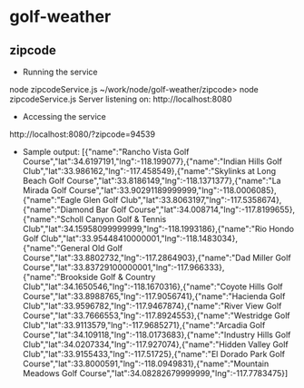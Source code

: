 # golf-weather

## zipcode
* Running the service

node zipcodeService.js
~/work/node/golf-weather/zipcode> node zipcodeService.js
Server listening on: http://localhost:8080

* Accessing the service

http://localhost:8080/?zipcode=94539

* Sample output:
[{"name":"Rancho Vista Golf Course","lat":34.6197191,"lng":-118.199077},{"name":"Indian Hills Golf Club","lat":33.986162,"lng":-117.458549},{"name":"Skylinks at Long Beach Golf Course","lat":33.8186149,"lng":-118.1371377},{"name":"La Mirada Golf Course","lat":33.90291189999999,"lng":-118.0006085},{"name":"Eagle Glen Golf Club","lat":33.8063197,"lng":-117.5358674},{"name":"Diamond Bar Golf Course","lat":34.008714,"lng":-117.8199655},{"name":"Scholl Canyon Golf & Tennis Club","lat":34.15958099999999,"lng":-118.1993186},{"name":"Rio Hondo Golf Club","lat":33.95448410000001,"lng":-118.1483034},{"name":"General Old Golf Course","lat":33.8802732,"lng":-117.2864903},{"name":"Dad Miller Golf Course","lat":33.83729100000001,"lng":-117.966333},{"name":"Brookside Golf & Country Club","lat":34.1650546,"lng":-118.1670316},{"name":"Coyote Hills Golf Course","lat":33.8988765,"lng":-117.9056741},{"name":"Hacienda Golf Club","lat":33.9596782,"lng":-117.9467874},{"name":"River View Golf Course","lat":33.7666553,"lng":-117.8924553},{"name":"Westridge Golf Club","lat":33.9113579,"lng":-117.9685271},{"name":"Arcadia Golf Course","lat":34.109118,"lng":-118.0173683},{"name":"Industry Hills Golf Club","lat":34.0207334,"lng":-117.927074},{"name":"Hidden Valley Golf Club","lat":33.9155433,"lng":-117.51725},{"name":"El Dorado Park Golf Course","lat":33.8000591,"lng":-118.0949831},{"name":"Mountain Meadows Golf Course","lat":34.08282679999999,"lng":-117.7783475}]